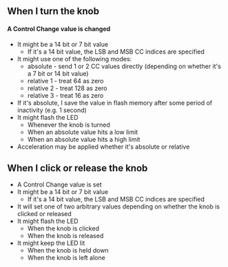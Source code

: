 ## When I turn the knob

#### A Control Change value is changed
- It might be a 14 bit or 7 bit value
    - If it's a 14 bit value, the LSB and MSB CC indices are specified
- It might use one of the following modes:
    - absolute      - send 1 or 2 CC values directly (depending on whether it's a 7 bit or 14 bit value)
    - relative 1    - treat 64 as zero
    - relative 2    - treat 128 as zero
    - relative 3    - treat 16 as zero
- If it's absolute, I save the value in flash memory after some period of inactivity (e.g. 1 second)
- It might flash the LED
    - Whenever the knob is turned
    - When an absolute value hits a low limit
    - When an absolute value hits a high limit
- Acceleration may be applied whether it's absolute or relative

## When I click or release the knob

- A Control Change value is set
- It might be a 14 bit or 7 bit value
    - If it's a 14 bit value, the LSB and MSB CC indices are specified
- It will set one of two arbitrary values depending on whether the knob is clicked or released
- It might flash the LED
    - When the knob is clicked
    - When the knob is released
- It might keep the LED lit
    - When the knob is held down
    - When the knob is left alone
